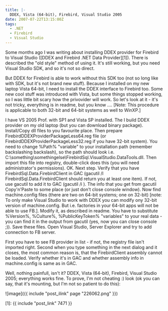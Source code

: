 ```yaml
---
title: |-
  DDEX, Vista (64-bit), Firebird, Visual Studio 2005
date: 2007-07-22T13:15:00Z
tags:
  - .NET
  - Firebird
  - Visual Studio
---
```

Some months ago I was writing about installing DDEX provider for Firebird to Visual Studio ([DDEX and Firebird .NET Data Provider][1]). There is described the "old style" method of using it. It's still working, but you need Visual Studio SDK, and so it's not so direct.

But DDEX for Firebird is able to work without this SDK too (not so long like with SDK, but it's not brand new stuff). Because I installed on my new laptop Vista 64-bit, I need to install the DDEX interface to Firebird too. Some new cool stuff was introduced with Vista, but some things stopped working, so I was little bit scary how the privovider will work. So let's look at it - it's not tricky, everything is in readme, but you know .... [Note: This procedure is applicable to both 32-bit and 64-bit systems as well to WinXP.]

I have VS 2005 Prof. with SP1 and Vista SP installed. The I build DDEX provider on my old laptop (but you can download binary package). Install/Copy dll files to you favourite place. Then prepare FirebirdDDEXProviderPackageLess64.reg file (or FirebirdDDEXProviderPackageLess32.reg if you have 32-bit system). You need to change %Path% "variable" to your installation path (remember backslashing backslash), so the path should look i.e. C:\something\somethingelse\FirebirdSql.VisualStudio.DataTools.dll. Then import this file into registry, double-click does this (you will need administrator's permissions). OK. Next step. Verify that you have FirebirdSql.Data.FirebirdClient in GAC (gacutil /l FirebirdSql.Data.FirebirdClient should return you at least one item). If not, use gacutil to add it to GAC (gacutil /i <Path To Your FirebirdSql.Data.FirebirdClient assembly>). The info that you get from gacutil Copy'n'Paste to some place (or just don't close console window). Now find machine.config files (there are two on 64-bit systems; one on 32-bit) [note: To only make Visual Studio to work with DDEX you can modify ony 32-bit version of machine.config. But i.e. factories in your 64-bit apps will not be able to use FB.]. Modify it, as described in readme. You have to substitute %Version%, %Culture%, %PublicKeyToken% "variables" to your real data - you can find it in the output from gacutil (yes, now you can close console ;)). Save these files. Open Visual Studio, Server Explorer and try to add connection to FB server.

First you have to see FB provider in list - if not, the registry file isn't imported right. Second when you type something in the next dialog and it closes, the most common reason is, that the FirebirdClient assembly cannot be loaded. Verify whether it's in GAC and whether assembly info in machine.config is same as in GAC.

Well, nothing painfull, isn't it? DDEX, Vista (64-bit), Firebird, Visual Studio 2005; everything works fine. To prove, I'm not cheating :) look (ok you can say, that it's mounting, but I'm not so patient to do this):

![image]({{ include "post_ilink" page "226062.png" }})

[1]: {{ include "post_link" 7471 }}